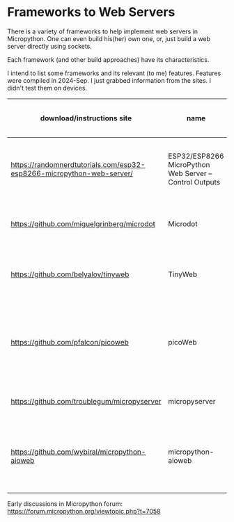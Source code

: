 # Frameworks to Web Servers

There is a variety of frameworks to help implement web servers in Micropython. One can even build his(her) own one, or, just build a web server directly using sockets.

Each framework (and other build approaches) have its characteristics.

I intend to list some frameworks and its relevant (to me) features. Features were compiled in 2024-Sep. I just grabbed information from the sites. I didn't test them on devices.

| download/instructions site | name | creation date | date last updated | supported devices | async | route definition syntax | comment | has function to send files | distribution format |
| --- | --- | --- | --- | --- | --- | --- | --- | --- | --- |
| https://randomnerdtutorials.com/esp32-esp8266-micropython-web-server/ | ESP32/ESP8266 MicroPython Web Server – Control Outputs | 2018-Nov (oldest comment on page) | 2023-Jun (most recent comment on page ) | ESP32, ESP8266 | No mention | string in function argument | --- | --- | python file |
| https://github.com/miguelgrinberg/microdot | Microdot | 2019-Apr (first commit) | 2024-Aug (latest commit) | ESP32 (tested on ESP8266 - lacks memory) | uasyncio | annotations (flask-like) | database integration, Socket.IO support | yes | python package |
| https://github.com/belyalov/tinyweb | TinyWeb | 2017-Dec | 2024-May (latest commit) | ESP32, ESP8266 | uasyncio | annotations (flask-like) | database integration, Socket.IO support | yes | need to install custom firmware and package |
| https://github.com/pfalcon/picoweb | picoWeb | 2014-May (first commit) | 2020-Jul (latest commit) | from 36k heap space (suitable to ESP32, ESP8266) 64k heap for "trivial web app" | uasyncio | annotations (flask-like) | logging | --- | python package |
| https://github.com/troublegum/micropyserver | micropyserver | 2029-Nov (first commit) | 2022-Aug (latest commit) | ESP32, ESP8266 | No mention | string in function argument | - | --- | python file |
| https://github.com/wybiral/micropython-aioweb | micropython-aioweb | 2029-Nov (first commit) | 2022-Aug (latest commit) | minimal overhead in terms of code size or memory use (ESP32, ESP8266?) | asyncio | annotations (flask-like) | support websockets | --- | python file |

Early discussions in Micropython forum: https://forum.micropython.org/viewtopic.php?t=7058
